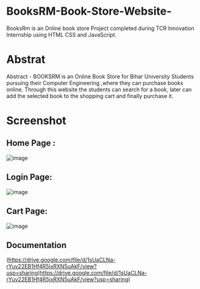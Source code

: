 # BooksRM-Book-Store-Website-
BooksRm is an Online book store Project completed during TCR Innovation Internship using HTML CSS and JavaScript.
# Abstrat
Abstract - BOOKSRM is an Online Book Store for Bihar University Students pursuing their Computer Engineering ,where they can purchase books online. Through this website the
students can search for a book, later can add the selected book to the shopping cart and finally purchase it.
# Screenshot
## Home Page :
![image](https://github.com/KordePriyanka/Books4MU-Book-Store-Website-/assets/98102061/3af4f982-8c75-4cdd-bd34-9309657b558f)
## Login Page:
![image](https://github.com/KordePriyanka/Books4MU-Book-Store-Website-/assets/98102061/47c99d08-0e92-4299-aaa0-341f587980d6)
## Cart Page:
![image](https://github.com/KordePriyanka/Books4MU-Book-Store-Website-/assets/98102061/b31730e5-3b05-471e-8058-c5c77765fa8f)
## Documentation
(https://drive.google.com/file/d/1sUaCLNa-rYuv22EB1Hf4R5jxRXN5uAkF/view?usp=sharing)https://drive.google.com/file/d/1sUaCLNa-rYuv22EB1Hf4R5jxRXN5uAkF/view?usp=sharing)
